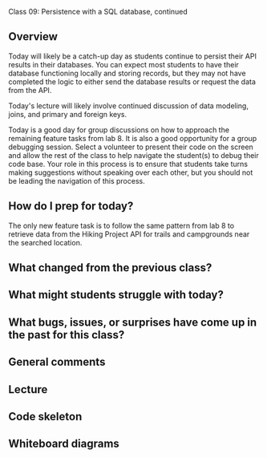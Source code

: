   Class 09: Persistence with a SQL database, continued

## Overview

Today will likely be a catch-up day as students continue to persist their API results in their databases. You can expect most students to have their database functioning locally and storing records, but they may not have completed the logic to either send the database results or request the data from the API.

Today's lecture will likely involve continued discussion of data modeling, joins, and primary and foreign keys.

Today is a good day for group discussions on how to approach the remaining feature tasks from lab 8. It is also a good opportunity for a group debugging session. Select a volunteer to present their code on the screen and allow the rest of the class to help navigate the student(s) to debug their code base. Your role in this process is to ensure that students take turns making suggestions without speaking over each other, but you should not be leading the navigation of this process.

## How do I prep for today?

The only new feature task is to follow the same pattern from lab 8 to retrieve data from the Hiking Project API for trails and campgrounds near the searched location.

## What changed from the previous class?

## What might students struggle with today?

## What bugs, issues, or surprises have come up in the past for this class?

## General comments

## Lecture

## Code skeleton

## Whiteboard diagrams
